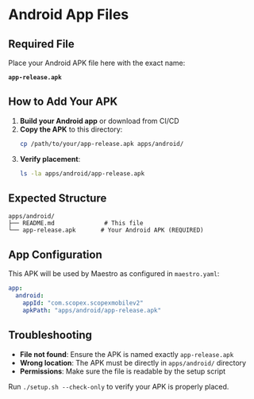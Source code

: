 # Android App Files

## Required File

Place your Android APK file here with the exact name:

**`app-release.apk`**

## How to Add Your APK

1. **Build your Android app** or download from CI/CD
2. **Copy the APK** to this directory:
   ```bash
   cp /path/to/your/app-release.apk apps/android/
   ```
3. **Verify placement**:
   ```bash
   ls -la apps/android/app-release.apk
   ```

## Expected Structure

```
apps/android/
├── README.md              # This file
└── app-release.apk       # Your Android APK (REQUIRED)
```

## App Configuration

This APK will be used by Maestro as configured in `maestro.yaml`:

```yaml
app:
  android:
    appId: "com.scopex.scopexmobilev2"
    apkPath: "apps/android/app-release.apk"
```

## Troubleshooting

- **File not found**: Ensure the APK is named exactly `app-release.apk`
- **Wrong location**: The APK must be directly in `apps/android/` directory
- **Permissions**: Make sure the file is readable by the setup script

Run `./setup.sh --check-only` to verify your APK is properly placed.
